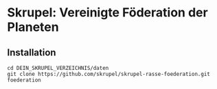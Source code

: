 # Skrupel: Vereinigte Föderation der Planeten

## Installation

    cd DEIN_SKRUPEL_VERZEICHNIS/daten
    git clone https://github.com/skrupel/skrupel-rasse-foederation.git foederation

